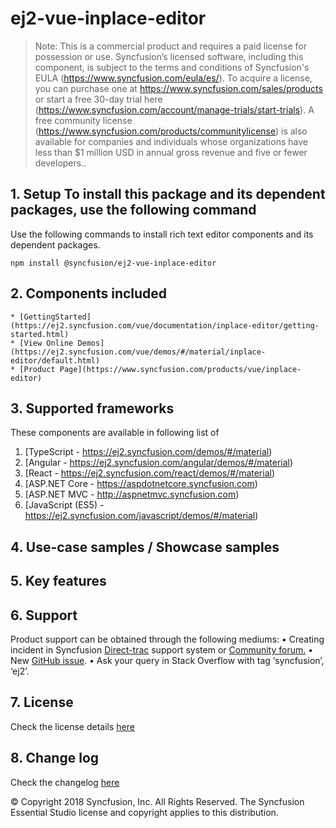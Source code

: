 # ej2-vue-inplace-editor

>Note: This is a commercial product and requires a paid license for possession or use. Syncfusion’s licensed software, including this component, is subject to the terms and conditions of Syncfusion's EULA (https://www.syncfusion.com/eula/es/). To acquire a license, you can purchase one at https://www.syncfusion.com/sales/products or start a free 30-day trial here (https://www.syncfusion.com/account/manage-trials/start-trials).
>A free community license (https://www.syncfusion.com/products/communitylicense) is also available for companies and individuals whose organizations have less than $1 million USD in annual gross revenue and five or fewer developers..

## 1. Setup To install this package and its dependent packages, use the following command

Use the following commands to install rich text editor components and its dependent packages.

```
npm install @syncfusion/ej2-vue-inplace-editor

```

## 2. Components included

    * [GettingStarted](https://ej2.syncfusion.com/vue/documentation/inplace-editor/getting-started.html)
    * [View Online Demos](https://ej2.syncfusion.com/vue/demos/#/material/inplace-editor/default.html)
    * [Product Page](https://www.syncfusion.com/products/vue/inplace-editor)

## 3. Supported frameworks
These components are available in following list of 
1.  [TypeScript - https://ej2.syncfusion.com/demos/#/material)
2.	[Angular - https://ej2.syncfusion.com/angular/demos/#/material)
3.	[React - https://ej2.syncfusion.com/react/demos/#/material)
4.	[ASP.NET Core - https://aspdotnetcore.syncfusion.com)
5.	[ASP.NET MVC - http://aspnetmvc.syncfusion.com)
6.	[JavaScript (ES5) - https://ej2.syncfusion.com/javascript/demos/#/material)

## 4. Use-case samples / Showcase samples

## 5. Key features

## 6. Support

Product support can be obtained through the following mediums:
•	Creating incident in Syncfusion [Direct-trac](https://www.syncfusion.com/support/directtrac/incidents?utm_source=npm&utm_campaign=inplace-editor) support system or [Community forum.](https://www.syncfusion.com/forums/essential-js2?utm_source=npm&utm_campaign=inplace-editor)
•	New [GitHub issue](https://github.com/syncfusion/ej2-inplace-editor/issues/new).
•	Ask your query in Stack Overflow with tag ‘syncfusion’, ‘ej2’.
 
## 7. License 
Check the license details [here](https://github.com/syncfusion/ej2/blob/master/license?utm_source=npm&utm_campaign=inplace-editor)

## 8. Change log 
 Check the changelog [here](https://github.com/syncfusion/ej2-vue-inplace-editor/blob/master/CHANGELOG.md)

© Copyright 2018 Syncfusion, Inc. All Rights Reserved. The Syncfusion Essential Studio license and copyright applies to this distribution.